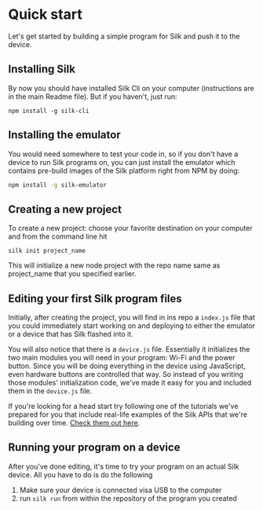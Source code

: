 # Quick start

Let's get started by building a simple program for Silk and push it to the device.

## Installing Silk

By now you should have installed Silk Cli on your computer (instructions are in the main Readme file). But if you haven't, just run:

```
npm install -g silk-cli
```

## Installing the emulator

You would need somewhere to test your code in, so if you don't have a device to run Silk programs on, you can just install the emulator which contains pre-build images of the Silk platform right from NPM by doing:

```bash
npm install -g silk-emulator
```

## Creating a new project

To create a new project: choose your favorite destination on your computer and from the command line hit

```
silk init project_name
```

This will initialize a new node project with the repo name same as project_name that you specified earlier.

## Editing your first Silk program files

Initially, after creating the project, you will find in ins repo a `index.js` file that you could immediately start working on and deploying to either the emulator or a device that has Silk flashed into it.

You will also notice that there is a `device.js` file. Essentially it initializes the two main modules you will need in your program: Wi-Fi and the power button.
Since you will be doing everything in the device using JavaScript, even hardware buttons are controlled that way. So instead of you writing those modules' initialization code, we've made it easy for you and included them in the `device.js` file.

If you're looking for a head start try following one of the tutorials we've prepared for you that include real-life examples of the Silk APIs that we're building over time. [Check them out here](https://github.com/silklabs/silk/tree/master/docs/tutorial).

## Running your program on a device

After you've done editing, it's time to try your program on an actual Silk device. All you have to do is do the following

1. Make sure your device is connected visa USB to the computer
2. run `silk run` from within the repository of the program you created
